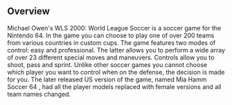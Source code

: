## Overview

Michael Owen's WLS 2000: World League Soccer is a soccer game for the Nintendo 64. In the game you can choose to play one of over 200 teams from various countries in custom cups. The game features two modes of control: easy and professional. The latter allows you to perform a wide array of over 23 different special moves and maneuvers. Controls allow you to shoot, pass and sprint. Unlike other soccer games you cannot choose which player you want to control when on the defense, the decision is made for you. The later released US version of the game, named Mia Hamm Soccer 64 , had all the player models replaced with female versions and all team names changed.